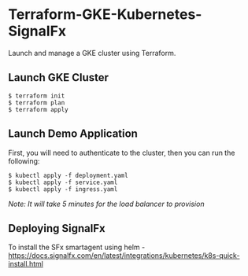 # Terraform-GKE-Kubernetes-SignalFx

Launch and manage a GKE cluster using Terraform.

## Launch GKE Cluster

```
$ terraform init
$ terraform plan
$ terraform apply
```

## Launch Demo Application

First, you will need to authenticate to the cluster, then you can run the following:

```
$ kubectl apply -f deployment.yaml
$ kubectl apply -f service.yaml
$ kubectl apply -f ingress.yaml
```

*Note: It will take 5 minutes for the load balancer to provision*

## Deploying SignalFx

To install the SFx smartagent using helm - https://docs.signalfx.com/en/latest/integrations/kubernetes/k8s-quick-install.html
